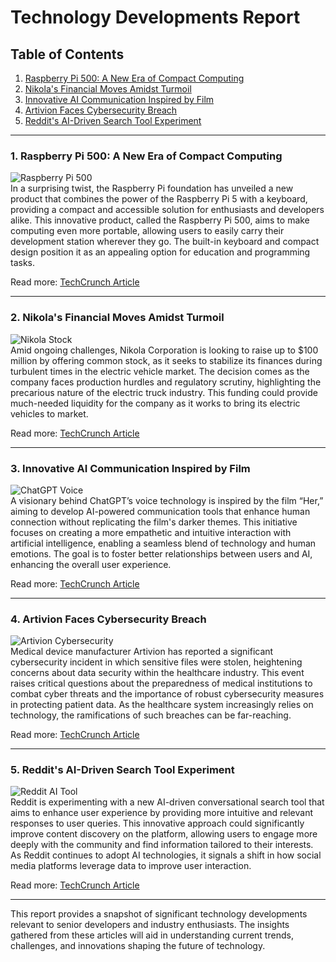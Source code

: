 # Technology Developments Report

## Table of Contents
1. [Raspberry Pi 500: A New Era of Compact Computing](#raspberry-pi-500)
2. [Nikola's Financial Moves Amidst Turmoil](#nikola-stock)
3. [Innovative AI Communication Inspired by Film](#chatgpt-voice)
4. [Artivion Faces Cybersecurity Breach](#artivion-cybersecurity)
5. [Reddit's AI-Driven Search Tool Experiment](#reddit-ai-tool)

---

### 1. Raspberry Pi 500: A New Era of Compact Computing
![Raspberry Pi 500](https://techcrunch.com/wp-content/uploads/2024/12/raspberry_pi_500.jpg)  
In a surprising twist, the Raspberry Pi foundation has unveiled a new product that combines the power of the Raspberry Pi 5 with a keyboard, providing a compact and accessible solution for enthusiasts and developers alike. This innovative product, called the Raspberry Pi 500, aims to make computing even more portable, allowing users to easily carry their development station wherever they go. The built-in keyboard and compact design position it as an appealing option for education and programming tasks.

Read more: [TechCrunch Article](https://www.techcrunch.com/2024/12/06/its-a-raspberry-pi-5-in-a-keyboard-and-its-called-the-raspberry-pi-500/)

---

### 2. Nikola's Financial Moves Amidst Turmoil
![Nikola Stock](https://techcrunch.com/wp-content/uploads/2024/12/nikola_truck.jpg)  
Amid ongoing challenges, Nikola Corporation is looking to raise up to $100 million by offering common stock, as it seeks to stabilize its finances during turbulent times in the electric vehicle market. The decision comes as the company faces production hurdles and regulatory scrutiny, highlighting the precarious nature of the electric truck industry. This funding could provide much-needed liquidity for the company as it works to bring its electric vehicles to market.

Read more: [TechCrunch Article](https://www.techcrunch.com/2024/12/06/troubled-electric-truckmaker-nikola-offers-up-to-100-million-in-common-stock/)

---

### 3. Innovative AI Communication Inspired by Film
![ChatGPT Voice](https://techcrunch.com/wp-content/uploads/2024/12/chatgpt_voice.jpg)  
A visionary behind ChatGPT’s voice technology is inspired by the film “Her,” aiming to develop AI-powered communication tools that enhance human connection without replicating the film's darker themes. This initiative focuses on creating a more empathetic and intuitive interaction with artificial intelligence, enabling a seamless blend of technology and human emotions. The goal is to foster better relationships between users and AI, enhancing the overall user experience.

Read more: [TechCrunch Article](https://www.techcrunch.com/2024/12/06/the-creator-of-chatgpts-voice-wants-to-build-the-tech-from-her-minus-the-dystopia/)

---

### 4. Artivion Faces Cybersecurity Breach
![Artivion Cybersecurity](https://techcrunch.com/wp-content/uploads/2024/12/artivion_cyber_attack.jpg)  
Medical device manufacturer Artivion has reported a significant cybersecurity incident in which sensitive files were stolen, heightening concerns about data security within the healthcare industry. This event raises critical questions about the preparedness of medical institutions to combat cyber threats and the importance of robust cybersecurity measures in protecting patient data. As the healthcare system increasingly relies on technology, the ramifications of such breaches can be far-reaching.

Read more: [TechCrunch Article](https://www.techcrunch.com/2024/12/06/us-medical-device-giant-artivion-says-hackers-stole-files-during-cybersecurity-incident/)

---

### 5. Reddit's AI-Driven Search Tool Experiment
![Reddit AI Tool](https://techcrunch.com/wp-content/uploads/2024/12/reddit_ai_tool.jpg)  
Reddit is experimenting with a new AI-driven conversational search tool that aims to enhance user experience by providing more intuitive and relevant responses to user queries. This innovative approach could significantly improve content discovery on the platform, allowing users to engage more deeply with the community and find information tailored to their interests. As Reddit continues to adopt AI technologies, it signals a shift in how social media platforms leverage data to improve user interaction.

Read more: [TechCrunch Article](https://www.techcrunch.com/2024/12/06/reddit-tests-a-conversational-ai-search-tool/)

---

This report provides a snapshot of significant technology developments relevant to senior developers and industry enthusiasts. The insights gathered from these articles will aid in understanding current trends, challenges, and innovations shaping the future of technology.